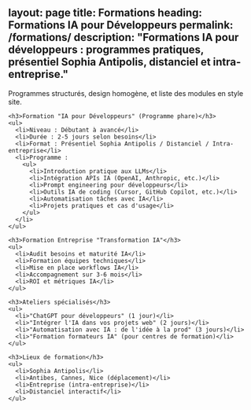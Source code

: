 layout: page
title: Formations
heading: Formations IA pour Développeurs
permalink: /formations/
description: "Formations IA pour développeurs : programmes pratiques, présentiel Sophia Antipolis, distanciel et intra-entreprise."
---

<section class="formations-section" id="formations">
  <div class="container">
    <p class="section-description">Programmes structurés, design homogène, et liste des modules en style site.</p>

    <h3>Formation "IA pour Développeurs" (Programme phare)</h3>
    <ul>
      <li>Niveau : Débutant à avancé</li>
      <li>Durée : 2-5 jours selon besoins</li>
      <li>Format : Présentiel Sophia Antipolis / Distanciel / Intra-entreprise</li>
      <li>Programme :
        <ul>
          <li>Introduction pratique aux LLMs</li>
          <li>Intégration APIs IA (OpenAI, Anthropic, etc.)</li>
          <li>Prompt engineering pour développeurs</li>
          <li>Outils IA de coding (Cursor, GitHub Copilot, etc.)</li>
          <li>Automatisation tâches avec IA</li>
          <li>Projets pratiques et cas d'usage</li>
        </ul>
      </li>
    </ul>

    <h3>Formation Entreprise "Transformation IA"</h3>
    <ul>
      <li>Audit besoins et maturité IA</li>
      <li>Formation équipes techniques</li>
      <li>Mise en place workflows IA</li>
      <li>Accompagnement sur 3-6 mois</li>
      <li>ROI et métriques IA</li>
    </ul>

    <h3>Ateliers spécialisés</h3>
    <ul>
      <li>"ChatGPT pour développeurs" (1 jour)</li>
      <li>"Intégrer l'IA dans vos projets web" (2 jours)</li>
      <li>"Automatisation avec IA : de l'idée à la prod" (3 jours)</li>
      <li>"Formation formateurs IA" (pour centres de formation)</li>
    </ul>

    <h3>Lieux de formation</h3>
    <ul>
      <li>Sophia Antipolis</li>
      <li>Antibes, Cannes, Nice (déplacement)</li>
      <li>Entreprise (intra-entreprise)</li>
      <li>Distanciel interactif</li>
    </ul>
  </div>
</section>

